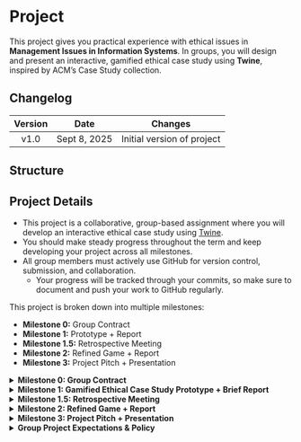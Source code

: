 # Project

This project gives you practical experience with ethical issues in **Management Issues in Information Systems**. In groups, you will design and present an interactive, gamified ethical case study using **Twine**, inspired by ACM’s Case Study collection.  

## Changelog

| **Version** |   **Date**   |        **Changes**         |
| :---------: | :----------: | :------------------------: |
|    v1.0     | Sept 8, 2025 | Initial version of project |

## Structure

## Project Details

- This project is a collaborative, group-based assignment where you will develop an interactive ethical case study using [Twine](https://twinery.org/).
- You should make steady progress throughout the term and keep developing your project across all milestones.
- All group members must actively use GitHub for version control, submission, and collaboration.
  - Your progress will be tracked through your commits, so make sure to document and push your work to GitHub regularly.

This project is broken down into multiple milestones:
- **Milestone 0:** Group Contract  
- **Milestone 1:** Prototype + Report  
- **Milestone 1.5:** Retrospective Meeting  
- **Milestone 2:** Refined Game + Report  
- **Milestone 3:** Project Pitch + Presentation  



<div class="accordion">

<details>
<summary><b>Milestone 0: Group Contract</b></summary>

## Milestone 0: Group Contract

**Objective:** Establish group expectations, assign roles, and set up collaboration tools.  

As part of this milestone, you will meet with your group to establish a **Group Contract**. This contract will outline your team’s expectations, roles, and responsibilities to ensure smooth collaboration throughout the project. 

Download group contract templates from [D2L Brightspace assignment page](https://brightspace.ufv.ca/d2l/lms/dropbox/user/folder_submit_files.d2l?ou=19130&isprv=0&db=34842&cfql=1).

**Possible roles you can assign:**  
- Project Manager (coordinates deadlines, oversees progress)  
- Lead Writer (adapts the case, designs the storyline)  
- Game Designer (structures the Twine game, manages branching logic)  
- Documentation Lead (takes notes, keeps reports consistent)  
- Quality Assurance (tests the game, organizes peer reviews, integrates feedback)  
- Graphics/Media Specialist (creates or sources images, designs visual elements)

During this process, your group project manager will also create a **private** GitHub repository for your project. This repository will be the central hub for all your project files, including your Twine game, reports, and any other relevant documents. The project manager will invite all group members AND the course instructor ([@parsa-rajabi](https://github.com/parsa-rajabi)) as collaborators to the repository.


**Deliverables:**  
- Submit your signed **Group Contract** as a PDF to D2L Brightspace
- Submit the link to your **Private** Project GitHub Repository (with all members and instructor added as collaborators) to D2L Brightspace

</details>



<details>
<summary><b>Milestone 1: Gamified Ethical Case Study Prototype + Brief Report</b></summary>

## Milestone 1: Gamified Ethical Case Study Prototype + Brief Report

**Objective:** Create a first playable prototype of your ethical game.  

Use **Twine** to build your team's **first playable prototype** of an ACM-inspired ethical case study. Your classmates will peer-review this version, so make it accessible (deployed to a website) and engaging.

It is recommended to first draft your game structure and storyline using pen/paper and/or a flowchart or diagramming tool (e.g., [Miro](https://miro.com/), [Figma](https://www.figma.com/), [Whimsical](https://whimsical.com/), etc.) before building it in Twine. 

Remember, this is a prototype, so focus on creating a basic but functional version of your game that meets the core requirements. You can refine and expand it in Milestone 2.

**Steps:**  
1. Choose an [ACM case study](https://www.acm.org/code-of-ethics/case-studies) and adapt it into an interactive storyline.  
   1. You can NOT choose the Malware case study (Case 1) as it is already adapted in Twine.
2. Draft a flowchart of branching choices (recommended tools: Miro, Figma, Whimsical).  
3. Build a playable **Twine prototype** with (minimum requirements):  
   - Info Page (case study title + ACM link, group names + roles, clear instructions for players).  
   - At least **3 distinct endings** (outcomes) based on player choices.
   - **Realistic, scenario-appropriate choices** that lead to different paths.
   - **Two or more perspectives/stakeholders**. 
   - **Creative adaptation** (not copy/paste) of the original case study.   
   - At least **one media element** (image, sound, or video, etc.).  
4. Deploy the game online using [GitHub Pages](https://docs.github.com/en/pages), [Netlify](https://www.netlify.com/), [Render](https://render.com/), or similar.  
5. Document your process in a short report.

### Game Deployment (Live Version)
Your game must be **hosted online** using a **free** static web hosting service like [GitHub Pages](https://docs.github.com/en/pages), [Netlify](https://www.netlify.com/), [Render](https://render.com/), or another equivalent. The goal is to make your game immediately playable online without needing downloads.  

Feel free to choose whichever platform works best for your group—just make sure it’s accessible in a browser and the URL is stable.

### Report Requirements
Write a brief (3 page max) document including:
- **Cover Page**: group info (names, roles, student IDs) and link to your deployed game - *this page does not count towards the page limit*
- **Case Study Chosen** and why you selected it
- **Prototype Workflow**: overview of paths and player choices; include 1–2 screenshots
- **Draft List of Ethical Dilemmas** your players will face
- Any **external references** in IEEE citation format (if applicable)

### Submission Instructions (one submission per group)
- Export your Twine game as HTML and submit with the filename `A2_G#_GameName.html` 
- The **PDF documentation**, named: `Project_G#_M1.pdf` (must include your public game URL on the cover page) 

</details>


<details>
<summary><b>Milestone 1.5: Retrospective Meeting</b></summary>

## Milestone 1.5: Retrospective Meeting

**Objective:** Reflect on feedback and team progress.  

As part of the course Learning Logs, other students in the class will be providing **peer reviews** of your Milestone 1 prototype. This includes feedback on gameplay, ethical dilemmas, and overall engagement. 

During this phase, your group will review the feedback received and hold a **retrospective meeting** to reflect on your teamwork and project progress. This is an opportunity to discuss what went well, what could be improved, and how to apply these lessons moving forward. Document the key takeaways and action items from this meeting.

**During this meeting:**  
- Reflect on how each member performed in their assigned role.  
- Decide if any roles should change for Milestone 2 (recommended to rotate roles so everyone gets experience in different areas).
- Document key lessons learned and action items (such as what to keep and what to improve).  
- Plan how to incorporate peer feedback into your next milestone.
- Prepare a brief summary of your discussion.
- Sign (electronically is OK) and date the summary to confirm all members participated.
   - This can be signed digitally OR handwritten and scanned.

You may choose to use online templates or tools to facilitate your retrospective meeting, such as [Miro](https://miro.com/templates/retrospective/) or [Figma](https://www.figma.com/community/team-meetings/retrospective?editor_type=figjam).

**Deliverables:**  
- Submit a 1-page (with signatures) summary of your retrospective discussion as a PDF named `Project_G#_M1.5.pdf`.

</details>



<details>
<summary><b>Milestone 2: Refined Game + Report</b></summary>

## Milestone 2: Refined Game + Report

**Objective:** Improve and expand your prototype into a polished game.  

Using the feedback from your peers and insights from your retrospective meeting, refine and expand your Twine game. Focus on enhancing the gameplay experience, deepening the ethical dilemmas, and ensuring the game is polished and engaging. This is your chance to showcase your creativity and understanding of ethical issues in information systems.

### Game Requirements
- Meet the same base expectations as Milestone 1, but improve and finalize your game.  
- Incorporate peer feedback or clearly explain if you choose not to (all feedback must be addressed).  
- Add **at least two new endings** (for a minimum of five total). These should reflect different ethical outcomes based on player choices and demonstrate deeper engagement with the case study.
- Add **at least two new media elements** (images, sound, video, etc.) to enhance the experience (for a minimum of three total).
- Ensure your game is **fully functional** and **error-free**.

### Report Requirements
Use the following suggested headings in your report:  
1. **Cover Page**  
   - Game name  
   - All group members (include student IDs and detailed roles for both game development and report writing)  
2. **Game Context**  
   - State which ACM Case Study you chose  
   - Explain why your group selected this case  
3. **Gameplay**  
   - Show evidence that your game includes the required elements (legible screenshots, clear paths, etc.)  
   - List the ethical dilemmas (include screenshots in the report or appendix)  
   - Identify **at least two ACM Code of Ethics principles** that players might violate, and explain how  
4. **Reflection on Peer Feedback**  
   - Summarize the peer feedback you received  
   - Describe changes you made or explain why you didn’t make certain changes (All feedback must be addressed)
5. **Appendix**  
   - Include a breakdown of group roles and contributions in percentage 
   - Include any external references in IEEE citation format (if applicable)

### Submission Instructions
- Submit your final Twine game as `A2_G#_FinalGame.html`.  
- Submit your final report as `Project_G#_M2.pdf`.  

</details>



<details>
<summary><b>Milestone 3: Project Pitch + Presentation</b></summary>

## Milestone 3: Project Pitch + Presentation

**Objective:** Present your project, showcase gameplay, and reflect on lessons learned.  

As a final step, your group will create a **project pitch** to showcase your Twine game and reflect on your journey. This presentation should highlight the key aspects of your project, including the ethical dilemmas you explored, the gameplay experience, and lessons learned throughout the process.

Due to the online nature of this course, your presentation should be recorded as a video (using tools like Zoom or any screen recording software such as [OBS Studio](https://obsproject.com/) [Highly Recommended]). Each group member must contribute to the presentation and speak for at least 30 seconds. The transition between speakers should be smooth and well-coordinated, an area to practice your teamwork and communication skills.


### Presentation Structure
- **Introduction**: Introduce your team and project scope  
- **Case Study Overview**: Explain the ethical dilemma and why it matters  
- **Gameplay Walkthrough**: Highlight key paths, dilemmas, and learning outcomes  
- **Reflection**: Share lessons learned, the impact of peer review, and ideas for future improvements  

### Requirements
- Record your video with subtitles (youtube auto-captions are acceptable if you review and correct them)
- Each group member must speak for **at least 30 seconds**  
- Use clear, professional, and easy-to-follow slides  
- Disclose any AI use for subtitles or content in your AI-policy form  

### Submission Instructions
- Embed the video link in the first slide (use an unlisted YouTube link or accessible OneDrive/Google Drive link)  
- Submit your PDF slides as `Project_G#_M3.pdf`.  

</details>



<details>
<summary><b>Group Project Expectations & Policy</b></summary>

## Group Project Expectations

This project is designed for teamwork. Each member should:

- **Communicate Regularly**: Stay in contact with your group members.  
- **Attend Meetings**: Be present and engaged at all group meetings.  
- **Maintain Professionalism**: Treat everyone with respect and courtesy.  
- **Deliver Quality Work**: Complete your tasks on time and do your best.  
- **Seek and Offer Help**: Support your teammates and ask for help when needed.  
- **Foster Inclusivity**: Encourage everyone to share their opinions.  
- **Be Receptive**: Accept feedback and be willing to adapt.  
- **Promote Equal Contribution**: Make sure all members participate equally.  
- **Stay Accountable**: Take responsibility for your actions and tasks.  
- **Engage Actively**: Participate fully in discussions and activities.  
- **Update Regularly**: Keep your team informed about your progress and challenges.  
- **Decide Collectively**: Make team decisions together, not individually.  
- **Be Transparent**: Be honest and clear about all project matters.  

</details>

</div>